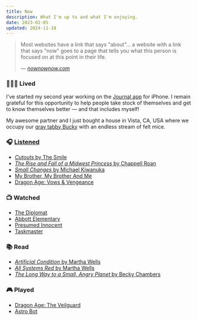 ```yaml
---
title: Now
description: What I'm up to and what I'm enjoying.
date: 2023-02-05
updated: 2024-11-18
---
```


> Most websites have a link that says "about"... a website with a link that says "now" goes to a page that tells you what this person is focused on at this point in their life.
>
> <footer><cite>— <a href="https://nownownow.com/about">nownownow.com</a></cite></footer>

### <span role="img">👨🏻‍💻</span> Lived

I've started my second year working on the [Journal app](https://www.apple.com/ios/ios-18/) for iPhone. I remain grateful for this opportunity to help people take stock of themselves and get to know themselves better — and that includes myself!

 My awesome partner and I just bought a house in Vista, CA, USA where we occupy our [gray tabby Bucky](/assets/uploads/2024/bucky.jpg) with an endless stream of felt mice.

### <span role="img">🎧</span> [Listened](https://music.apple.com/us/playlist/heavy-rotation-mix/pl.pm-20e9f373919da080800a7a491cc89210)

- [_Cutouts_ by The Smile](https://music.apple.com/us/album/cutouts/1758065392)
- [_The Rise and Fall of a Midwest Princess_ by Chappell Roan](https://music.apple.com/us/album/the-rise-and-fall-of-a-midwest-princess/1698723205)
- [_Small Changes_ by Michael Kiwanuka](https://music.apple.com/us/album/small-changes/1765573122)
- [My Brother, My Brother And Me](https://podcasts.apple.com/us/podcast/my-brother-my-brother-and-me/id367330921)
- [Dragon Age: Vows & Vengeance](https://podcasts.apple.com/us/podcast/dragon-age-vows-vengeance/id1752014282)

### <span role="img">📺</span> Watched

- [The Diplomat](https://www.netflix.com/title/81288983)
- [Abbott Elementary](https://www.hulu.com/series/abbott-elementary)
- [Presumed Innocent](https://tv.apple.com/us/show/presumed-innocent/umc.cmc.5hnqrhwtzt3esr7rb1wq2ppvn)
- [Taskmaster](https://www.youtube.com/@Taskmaster)

### <span role="img">📚</span> Read

- [_Artificial Condition_ by Martha Wells](https://books.apple.com/us/book/artificial-condition/id1279281658)
- [_All Systems Red_ by Martha Wells](https://books.apple.com/us/book/all-systems-red/id1185556142)
- [_The Long Way to a Small, Angry Planet_ by Becky Chambers](https://books.apple.com/us/book/the-long-way-to-a-small-angry-planet/id1006676782)

### <span role="img">🎮</span> Played

- [Dragon Age: The Veilguard](https://store.playstation.com/en-us/concept/10000586)
- [Astro Bot](https://store.playstation.com/en-us/concept/10002684)
